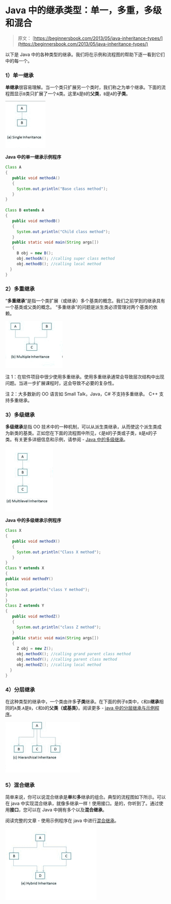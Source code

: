 # Java 中的继承类型：单一，多重，多级和混合

> 原文： [https://beginnersbook.com/2013/05/java-inheritance-types/](https://beginnersbook.com/2013/05/java-inheritance-types/)

以下是 Java 中的各种类型的继承。我们将在示例和流程图的帮助下逐一看到它们中的每一个。

### 1）单一继承

**单继承**很容易理解。当一个类只扩展另一个类时，我们称之为单个继承。下面的流程图显示`B`类只扩展了一个`A`类。这里`A`是`B`的**父类**，`B`是`A`的**子类**。

[![Single Inheritance](img/2fc867c19443a22501867349241cf057.jpg)](https://beginnersbook.com/wp-content/uploads/2013/05/Single-Inheritance.png)

**Java 中的单一继承示例程序**

```java
Class A
{
   public void methodA()
   {
     System.out.println("Base class method");
   }
}

Class B extends A
{
   public void methodB()
   {
     System.out.println("Child class method");
   }
   public static void main(String args[])
   {
     B obj = new B();
     obj.methodA(); //calling super class method
     obj.methodB(); //calling local method
  }
}
```

### 2）多重继承

“**多重继承**”是指一个类扩展（或继承）多个基类的概念。我们之前学到的继承具有一个基类或父类的概念。 “多重继承”的问题是派生类必须管理对两个基类的依赖。

[![Multiple-Inheritance](img/94e64678e68aff0a4242ea4de6be4942.jpg)](https://beginnersbook.com/wp-content/uploads/2013/05/Multiple-Inheritance.png)

注 1：在软件项目中很少使用多重继承。使用多重继承通常会导致层次结构中出现问题。当进一步扩展课程时，这会导致不必要的复杂性。

注 2：大多数新的 OO 语言如 Small Talk，Java，C# 不支持多重继承。 C++ 支持多重继承。

### 3）多级继承

**多级继承**是指 OO 技术中的一种机制，可以从派生类继承，从而使这个派生类成为新类的基类。正如您在下面的流程图中所见，`C`是`B`的子类或子类，`B`是`A`的子类。有关更多详细信息和示例，请参阅 - [Java 中的多级继承](https://beginnersbook.com/2013/12/multilevel-inheritance-in-java-with-example/ "Multilevel")。

[![Multilevel-Inheritance](img/d6578a20717e53a8a47be8c5475102e3.jpg)](https://beginnersbook.com/wp-content/uploads/2013/05/Multilevel-Inheritance.png)

**Java 中的多级继承示例程序**

```java
Class X
{
   public void methodX()
   {
     System.out.println("Class X method");
   }
}
Class Y extends X
{
public void methodY()
{
System.out.println("class Y method");
}
}
Class Z extends Y
{
   public void methodZ()
   {
     System.out.println("class Z method");
   }
   public static void main(String args[])
   {
     Z obj = new Z();
     obj.methodX(); //calling grand parent class method
     obj.methodY(); //calling parent class method
     obj.methodZ(); //calling local method
  }
}
```

### 4）分层继承

在这种类型的继承中，一个类由许多**子类**继承。在下面的例子`B`类中，`C`和`D`**继承**相同的`A`类.`A`是`B`，`C`和`D`的**父类（或基类）**。阅读更多 - [java 中的分层继承与示例程序](https://beginnersbook.com/2013/10/hierarchical-inheritance-java-program/ "Hierarchical")。

[![Hierarchical-Inheritance](img/2ae4dede153926dd4726b6b0cdd3ca10.jpg)](https://beginnersbook.com/wp-content/uploads/2013/05/Hierarchical-Inheritance.png)

### 5）混合继承

简单来说，你可以说混合继承是**单**和**多**继承的组合。典型的流程图如下所示。可以在 java 中实现混合继承，就像多继承一样！使用接口。是的，你听到了。通过使用**接口**，您可以在 Java 中拥有多个以及**混合继承**。

阅读完整的文章 - 使用示例程序在 java 中进行[混合继承](https://beginnersbook.com/2013/10/hybrid-inheritance-java-program/ "Hybrid")。

[![Hybrid-inheritance](img/0be278afb2d9c83abfa8481ffea4dbb8.jpg)](https://beginnersbook.com/wp-content/uploads/2013/05/Hybrid-inheritance.png)